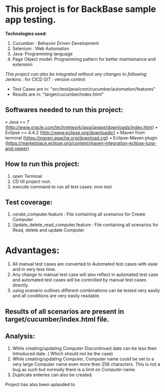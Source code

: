 # This project is for BackBase sample app testing.

**Technologies used:**
1. Cucumber : Behavior Driven Development
2. Selenium : Web Automation
3. Java: Programming language
4. Page Object model: Programming pattern for better maintainance and extension

*This project can also be integrated without any changes to following:*
Jenkins : for CICD
GIT : version control

- Test Cases are in: "src/test/java/com/cucumber/automation/features"
- Results are in: "target/cucumber/index.html"

## Softwares needed to run this project:
•	Java >= 7 (http://www.oracle.com/technetwork/java/javase/downloads/index.html)
•	Eclipse >= 4.4.2 (http://www.eclipse.org/downloads/)
•	Maven from terminal (https://maven.apache.org/download.cgi)
•	Eclipse-Maven plugin (https://marketplace.eclipse.org/content/maven-integration-eclipse-luna-and-newer)

## How to run this project:
1. open Terminal
2. CD till project root.
3. execute command to run all test cases:
mvn test 

## Test coverage:
1. cerate_computer.feature : File containing all scenarios for Create Computer
2. Update_delete_read_computer.feature : File containing all scenarios for Read, delete and update Computer

# Advantages:
1. All manual test cases are converted to Automated test cases with ease and in very less time.
2. Any change to manual test case will also reflect in automated test case and automated test cases will be controlled by manual test cases directly.
2. using scenario outlines different combinations can be tested very easily and all conditions are very easily readable.

## Results of all scenarios are present in target/cucumber/index.html file.

## Analysis:
1. While creating/updating Computer Discontinued date can be less then Introduced date. ( Which should  not be the case)
2. While creating/updating Computer, Computer name could be set to a very large Computer name even more then 256 characters.
	This is not a bug as such but normally there is a limit on Computer name.
3. Duplicate enteries can also be created.

Project has also been uplaoded to 
